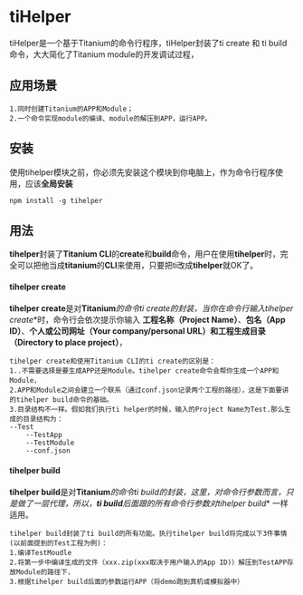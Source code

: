 # tiHelper
tiHelper是一个基于Titanium的命令行程序，tiHelper封装了ti create 和 ti build命令，大大简化了Titanium module的开发调试过程，
	
## 应用场景
	1.同时创建Titanium的APP和Module；
	2.一个命令实现module的编译、module的解压到APP，运行APP。
## 安装
使用tihelper模块之前，你必须先安装这个模块到你电脑上，作为命令行程序使用，应该**全局安装**

```
npm install -g tihelper

```
## 用法
**tihelper**封装了**Titanium CLI**的**create**和**build**命令，用户在使用**tihelper**时，完全可以把他当成**titanium**的**CLI**来使用，只要把ti改成**tihelper**就OK了。

#### tihelper create
**tihelper create**是对**Titanium***的命令**ti create**的封装，当你在命令行输入**tihelper create**时，命令行会依次提示你输入 **工程名称（Project Name）**、**包名（App ID）**、**个人或公司网址（Your company/personal URL）**和**工程生成目录（Directory to place project）**，
	
	tihelper create和使用Titanium CLI的ti create的区别是： 
	1..不需要选择是要生成APP还是Module。tihelper create命令会帮你生成一个APP和Module，
	2.APP和Module之间会建立一个联系（通过conf.json记录两个工程的路径），这是下面要讲的tihelper build命令的基础。
	3.目录结构不一样。假如我们执行ti helper的时候，输入的Project Name为Test.那么生成的目录结构为：
	--Test
   		--TestApp
   		--TestModule
   		--conf.json
   		
#### tihelper build
**tihelper build**是对**Titanium***的命令**ti build**的封装，这里，对命令行参数而言，只是做了一层代理，所以，**ti build**后面跟的所有命令行参数对**tihelper build** 一样适用。

	tihelper build封装了ti build的所有功能。执行tihelper build将完成以下3件事情(以前面提到的Test工程为例)：
	1.编译TestMoudle
	2.将第一步中编译生成的文件（xxx.zip(xxx取决于用户输入的App ID)）解压到TestAPP存放Module的路径下，
	3.根据tihelper build后面的参数运行APP（将demo跑到真机或模拟器中）
	
	


	



	
